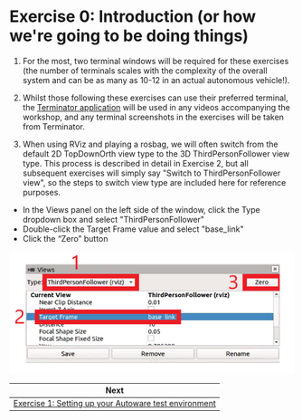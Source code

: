 # Exercise 0: Introduction (or how we're going to be doing things)

1. For the most, two terminal windows will be required for these exercises (the number of terminals scales with the complexity of the overall system and can be as many as 10-12 in an actual autonomous vehicle!). 

2. Whilst those following these exercises can use their preferred terminal, the [Terminator application](https://gnometerminator.blogspot.com/p/introduction.html) will be used in any videos accompanying the workshop, and any terminal screenshots in the exercises will be taken from Terminator.

3. When using RViz and playing a rosbag, we will often switch from the default 2D TopDownOrth view type to the 3D ThirdPersonFollower view type. This process is described in detail in Exercise 2, but all subsequent exercises will simply say "Switch to ThirdPersonFollower view", so the steps to switch view type are included here for reference purposes.

- In the Views panel on the left side of the window, click the Type dropdown box and select "ThirdPersonFollower"
- Double-click the Target Frame value and select "base_link"
- Click the “Zero” button

![](images/exercise5/views_properties.png)

| Next |
| ---- |
| [Exercise 1: Setting up your Autoware test environment](exercise1.md) |

